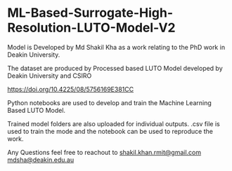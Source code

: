 # ML-Based-Surrogate-High-Resolution-LUTO-Model-V2

Model is Developed by Md Shakil Kha as a work relating to the PhD work in Deakin University.

The dataset are produced by Processed based LUTO Model developed by Deakin University and CSIRO

https://doi.org/10.4225/08/5756169E381CC

Python notebooks are used to develop and train the Machine Learning Based LUTO Model.

 Trained model folders are also uploaded for individual outputs. .csv file is used to train the mode and the notebook can be used to reproduce the work.

Any Questions feel free to reachout to shakil.khan.rmit@gmail.com mdsha@deakin.edu.au
